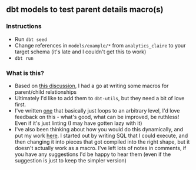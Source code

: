 ## dbt models to test parent details macro(s)

### Instructions
* Run `dbt seed`
* Change references in `models/example/*` from `analytics_claire` to your target schema (it's late and I couldn't get this to work)
* `dbt run`

### What is this?
* Based on [this discussion](https://getdbt.slack.com/archives/C0VLZPLAE/p1519866500000202), I had a go at writing some macros for parent/child relationships
* Ultimately I'd like to add them to `dbt-utils`, but they need a bit of love first.
* I've written [one](macros/parent_details.sql) that basically just loops to an arbitrary level, I'd love feedback on this - what's good, what can be improved, be ruthless! Even if it's just linting (I may have gotten lazy with it)
* I've also been thinking about how you would do this dynamically, and put my work [here](macros/parent_details_advanced.sql). I started out by writing SQL that I could execute, and then changing it into pieces that got compiled into the right shape, but it doesn't actually work as a macro. I've left lots of notes in comments, if you have any suggestions I'd be happy to hear them (even if the suggestion is just to keep the simpler version)